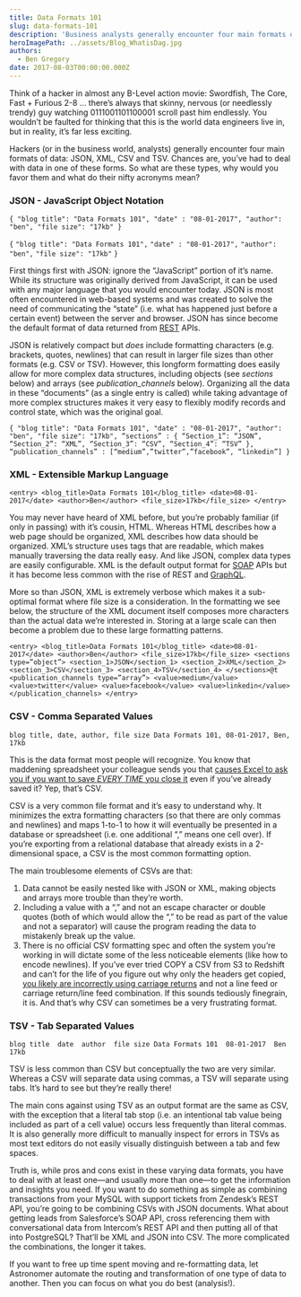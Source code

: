 ```yaml
---
title: Data Formats 101
slug: data-formats-101
description: 'Business analysts generally encounter four main formats of data: JSON, XML, CSV, and TSV. So what are these types and why would we use them? '
heroImagePath: ../assets/Blog_WhatisDag.jpg
authors:
  - Ben Gregory
date: 2017-08-03T00:00:00.000Z
---
```

<!-- markdownlint-disable-file -->
Think of a hacker in almost any B-Level action movie: Swordfish, The Core, Fast + Furious 2-8 ... there’s always that skinny, nervous (or needlessly trendy) guy watching 0111001101100001 scroll past him endlessly. You wouldn’t be faulted for thinking that this is the world data engineers live in, but in reality, it’s far less exciting.

Hackers (or in the business world, analysts) generally encounter four main formats of data: JSON, XML, CSV and TSV. Chances are, you’ve had to deal with data in one of these forms. So what are these types, why would you favor them and what do their nifty acronyms mean?

### JSON - JavaScript Object Notation

`{
"blog title": "Data Formats 101",
"date" : "08-01-2017",
"author": "ben",
"file size": "17kb"
}`

`{`
`"blog title": "Data Formats 101",`
`"date" : "08-01-2017",`
`"author": "ben",`
`"file size": "17kb"`
`}`

First things first with JSON: ignore the “JavaScript” portion of it’s name. While its structure was originally derived from JavaScript, it can be used with any major language that you would encounter today. JSON is most often encountered in web-based systems and was created to solve the need of communicating the “state” (i.e. what has happened just before a certain event) between the server and browser. JSON has since become the default format of data returned from [REST](https://en.wikipedia.org/wiki/Representational_state_transfer) APIs.

JSON is relatively compact but _does_ include formatting characters (e.g. brackets, quotes, newlines) that can result in larger file sizes than other formats (e.g. CSV or TSV). However, this longform formatting does easily allow for more complex data structures, including objects (see _sections_ below) and arrays (see _publication\_channels_ below). Organizing all the data in these “documents” (as a single entry is called) while taking advantage of more complex structures makes it very easy to flexibly modify records and control state, which was the original goal.

`{
"blog title": "Data Formats 101",
"date" : "08-01-2017",
"author": "ben",
"file size": "17kb",
“sections” : {
	“Section_1”: “JSON”,
“Section_2”: “XML”,
“Section_3”: “CSV”,
“Section_4”: “TSV”
}, 
“publication_channels” : [“medium”,”twitter”,”facebook”, “linkedin”]
}`


### XML - Extensible Markup Language

`<entry>
    <blog_title>Data Formats 101</blog_title>
    <date>08-01-2017</date>
    <author>Ben</author>
    <file_size>17kb</file_size>
</entry>`

You may never have heard of XML before, but you’re probably familiar (if only in passing) with it’s cousin, HTML. Whereas HTML describes how a web page should be organized, XML describes how data should be organized. XML’s structure uses tags that are readable, which makes manually traversing the data really easy. And like JSON, complex data types are easily configurable. XML is the default output format for [SOAP](https://en.wikipedia.org/wiki/SOAP) APIs but it has become less common with the rise of REST and [GraphQL](https://graphql.org/).

More so than JSON, XML is extremely verbose which makes it a sub-optimal format where file size is a consideration. In the formatting we see below, the structure of the XML document itself composes more characters than the actual data we’re interested in. Storing at a large scale can then become a problem due to these large formatting patterns.

 `<entry>
    <blog_title>Data Formats 101</blog_title>
    <date>08-01-2017</date>
    <author>Ben</author>
    <file_size>17kb</file_size>
    <sections type=”object”>
	<section_1>JSON</section_1>
	<section_2>XML</section_2>
	<section_3>CSV</section_3>
	<section_4>TSV</section_4>
    </sections>@t
    <publication_channels type=”array”>
	<value>medium</value>
	<value>twitter</value>
	<value>facebook</value>
	<value>linkedin</value>
    </publication_channels>
</entry>`

### CSV - Comma Separated Values

`blog title, date, author, file size
Data Formats 101, 08-01-2017, Ben, 17kb`

This is the data format most people will recognize. You know that maddening spreadsheet your colleague sends you that [causes Excel to ask you if you want to save _EVERY TIME_ you close it](https://www.reddit.com/r/IAmA/comments/3rid26/we_are_the_microsoft_excel_team_ask_us_anything/cwod7de) even if you’ve already saved it? Yep, that’s CSV.

CSV is a very common file format and it’s easy to understand why. It minimizes the extra formatting characters (so that there are only commas and newlines) and maps 1-to-1 to how it will eventually be presented in a database or spreadsheet (i.e. one additional “,” means one cell over). If you’re exporting from a relational database that already exists in a 2-dimensional space, a CSV is the most common formatting option.

The main troublesome elements of CSVs are that:

1. Data cannot be easily nested like with JSON or XML, making objects and arrays more trouble than they’re worth.
2. Including a value with a “,” and not an escape character or double quotes (both of which would allow the “,” to be read as part of the value and not a separator) will cause the program reading the data to mistakenly break up the value.
3. There is no official CSV formatting spec and often the system you’re working in will dictate some of the less noticeable elements (like how to encode newlines). If you’ve ever tried COPY a CSV from S3 to Redshift and can’t for the life of you figure out why only the headers get copied, [you likely are incorrectly using carriage returns](https://aws.amazon.com/premiumsupport/knowledge-center/redshift-copy-nothing-loaded/) and not a line feed or carriage return/line feed combination. If this sounds tediously finegrain, it is. And that’s why CSV can sometimes be a very frustrating format.

### TSV - Tab Separated Values

`blog title  date  author  file size
Data Formats 101  08-01-2017  Ben 17kb`

TSV is less common than CSV but conceptually the two are very similar. Whereas a CSV will separate data using commas, a TSV will separate using tabs. It’s hard to see but they’re really there!

The main cons against using TSV as an output format are the same as CSV, with the exception that a literal tab stop (i.e. an intentional tab value being included as part of a cell value) occurs less frequently than literal commas. It is also generally more difficult to manually inspect for errors in TSVs as most text editors do not easily visually distinguish between a tab and few spaces.

Truth is, while pros and cons exist in these varying data formats, you have to deal with at least one—and usually more than one—to get the information and insights you need. If you want to do something as simple as combining transactions from your MySQL with support tickets from Zendesk’s REST API, you’re going to be combining CSVs with JSON documents. What about getting leads from Salesforce’s SOAP API, cross referencing them with conversational data from Intercom’s REST API and then putting all of that into PostgreSQL? That’ll be XML and JSON into CSV. The more complicated the combinations, the longer it takes.

If you want to free up time spent moving and re-formatting data, let Astronomer automate the routing and transformation of one type of data to another. Then you can focus on what you do best (analysis!).

